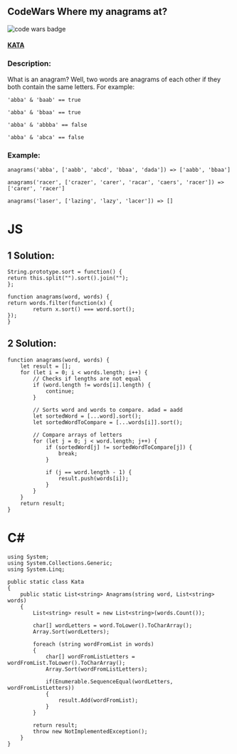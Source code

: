 ## CodeWars Where my anagrams at?

![code wars badge](https://www.codewars.com/users/FreePhoenix/badges/large)

#### [KATA](https://www.codewars.com/kata/where-my-anagrams-at)

### Description:

What is an anagram? Well, two words are anagrams of each other if they both contain the same letters. For example:

    'abba' & 'baab' == true

    'abba' & 'bbaa' == true

    'abba' & 'abbba' == false

    'abba' & 'abca' == false

### Example:

    anagrams('abba', ['aabb', 'abcd', 'bbaa', 'dada']) => ['aabb', 'bbaa']

    anagrams('racer', ['crazer', 'carer', 'racar', 'caers', 'racer']) => ['carer', 'racer']

    anagrams('laser', ['lazing', 'lazy', 'lacer']) => []
    
    
# JS

## 1 Solution:

    String.prototype.sort = function() {
    return this.split("").sort().join("");
    };

    function anagrams(word, words) {
    return words.filter(function(x) {
    		return x.sort() === word.sort();
    });
    }
    
    
## 2 Solution:

    function anagrams(word, words) {
    	let result = [];
    	for (let i = 0; i < words.length; i++) {
    		// Checks if lengths are not equal
    		if (word.length != words[i].length) {
    			continue;
    		}

    		// Sorts word and words to compare. adad = aadd
    		let sortedWord = [...word].sort();
    		let sortedWordToCompare = [...words[i]].sort();

    		// Compare arrays of letters
    		for (let j = 0; j < word.length; j++) {
    			if (sortedWord[j] != sortedWordToCompare[j]) {
    				break;
    			}

    			if (j == word.length - 1) {
    				result.push(words[i]);
    			}
    		}
    	}
    	return result;
    }


# C#
    using System;
    using System.Collections.Generic;
    using System.Linq;

    public static class Kata
    {
        public static List<string> Anagrams(string word, List<string> words)
        {
            List<string> result = new List<string>(words.Count());

            char[] wordLetters = word.ToLower().ToCharArray();
            Array.Sort(wordLetters);

            foreach (string wordFromList in words)
            {
                char[] wordFromListLetters = wordFromList.ToLower().ToCharArray();
                Array.Sort(wordFromListLetters);

                if(Enumerable.SequenceEqual(wordLetters, wordFromListLetters))
                {
                    result.Add(wordFromList);
                }
            }

            return result;
            throw new NotImplementedException();
        }
    }
